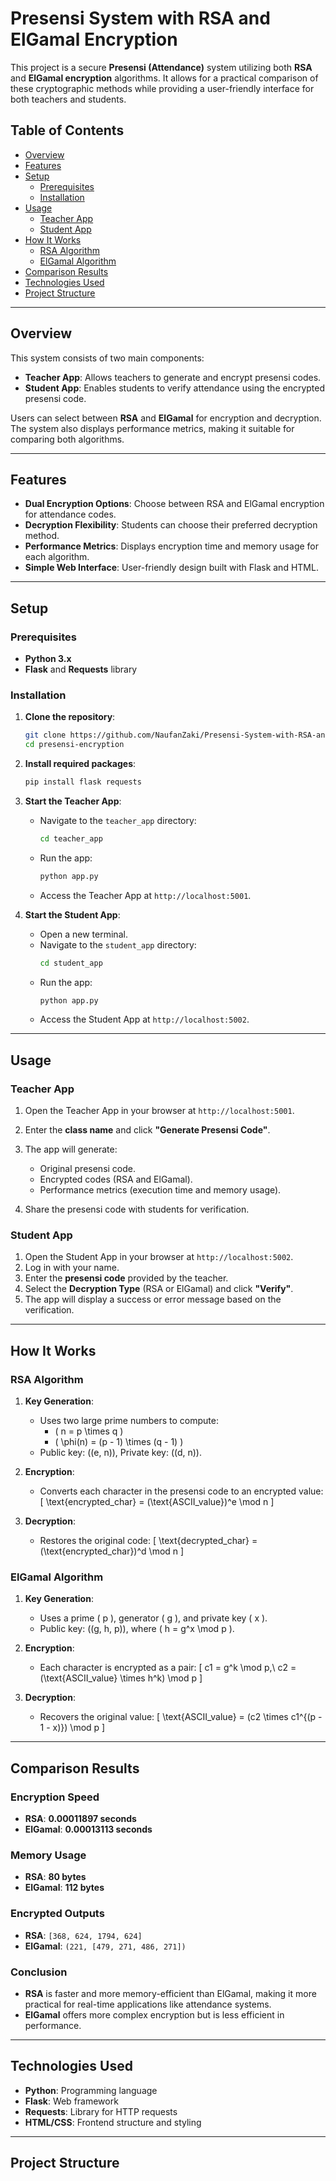 # Presensi System with RSA and ElGamal Encryption

This project is a secure **Presensi (Attendance)** system utilizing both **RSA** and **ElGamal encryption** algorithms. It allows for a practical comparison of these cryptographic methods while providing a user-friendly interface for both teachers and students.

## Table of Contents

- [Overview](#overview)
- [Features](#features)
- [Setup](#setup)
  - [Prerequisites](#prerequisites)
  - [Installation](#installation)
- [Usage](#usage)
  - [Teacher App](#teacher-app)
  - [Student App](#student-app)
- [How It Works](#how-it-works)
  - [RSA Algorithm](#rsa-algorithm)
  - [ElGamal Algorithm](#elgamal-algorithm)
- [Comparison Results](#comparison-results)
- [Technologies Used](#technologies-used)
- [Project Structure](#project-structure)

---

## Overview

This system consists of two main components:
- **Teacher App**: Allows teachers to generate and encrypt presensi codes.
- **Student App**: Enables students to verify attendance using the encrypted presensi code.

Users can select between **RSA** and **ElGamal** for encryption and decryption. The system also displays performance metrics, making it suitable for comparing both algorithms.

---

## Features

- **Dual Encryption Options**: Choose between RSA and ElGamal encryption for attendance codes.
- **Decryption Flexibility**: Students can choose their preferred decryption method.
- **Performance Metrics**: Displays encryption time and memory usage for each algorithm.
- **Simple Web Interface**: User-friendly design built with Flask and HTML.

---

## Setup

### Prerequisites

- **Python 3.x**
- **Flask** and **Requests** library

### Installation

1. **Clone the repository**:
    ```bash
    git clone https://github.com/NaufanZaki/Presensi-System-with-RSA-and-ElGamal-Encryption.git
    cd presensi-encryption
    ```

2. **Install required packages**:
    ```bash
    pip install flask requests
    ```

3. **Start the Teacher App**:
    - Navigate to the `teacher_app` directory:
      ```bash
      cd teacher_app
      ```
    - Run the app:
      ```bash
      python app.py
      ```
    - Access the Teacher App at `http://localhost:5001`.

4. **Start the Student App**:
    - Open a new terminal.
    - Navigate to the `student_app` directory:
      ```bash
      cd student_app
      ```
    - Run the app:
      ```bash
      python app.py
      ```
    - Access the Student App at `http://localhost:5002`.

---

## Usage

### Teacher App

1. Open the Teacher App in your browser at `http://localhost:5001`.
2. Enter the **class name** and click **"Generate Presensi Code"**.
3. The app will generate:
   - Original presensi code.
   - Encrypted codes (RSA and ElGamal).
   - Performance metrics (execution time and memory usage).

4. Share the presensi code with students for verification.

### Student App

1. Open the Student App in your browser at `http://localhost:5002`.
2. Log in with your name.
3. Enter the **presensi code** provided by the teacher.
4. Select the **Decryption Type** (RSA or ElGamal) and click **"Verify"**.
5. The app will display a success or error message based on the verification.

---

## How It Works

### RSA Algorithm

1. **Key Generation**:
   - Uses two large prime numbers to compute:
     - \( n = p \times q \)
     - \( \phi(n) = (p - 1) \times (q - 1) \)
   - Public key: \((e, n)\), Private key: \((d, n)\).

2. **Encryption**:
   - Converts each character in the presensi code to an encrypted value:
     \[
     \text{encrypted\_char} = (\text{ASCII\_value})^e \mod n
     \]

3. **Decryption**:
   - Restores the original code:
     \[
     \text{decrypted\_char} = (\text{encrypted\_char})^d \mod n
     \]

### ElGamal Algorithm

1. **Key Generation**:
   - Uses a prime \( p \), generator \( g \), and private key \( x \).
   - Public key: \((g, h, p)\), where \( h = g^x \mod p \).

2. **Encryption**:
   - Each character is encrypted as a pair:
     \[
     c1 = g^k \mod p,\ c2 = (\text{ASCII\_value} \times h^k) \mod p
     \]

3. **Decryption**:
   - Recovers the original value:
     \[
     \text{ASCII\_value} = (c2 \times c1^{(p - 1 - x)}) \mod p
     \]

---

## Comparison Results

### Encryption Speed
- **RSA**: **0.00011897 seconds**
- **ElGamal**: **0.00013113 seconds**

### Memory Usage
- **RSA**: **80 bytes**
- **ElGamal**: **112 bytes**

### Encrypted Outputs
- **RSA**: `[368, 624, 1794, 624]`
- **ElGamal**: `(221, [479, 271, 486, 271])`

### Conclusion
- **RSA** is faster and more memory-efficient than ElGamal, making it more practical for real-time applications like attendance systems.
- **ElGamal** offers more complex encryption but is less efficient in performance.

---

## Technologies Used

- **Python**: Programming language
- **Flask**: Web framework
- **Requests**: Library for HTTP requests
- **HTML/CSS**: Frontend structure and styling

---

## Project Structure
